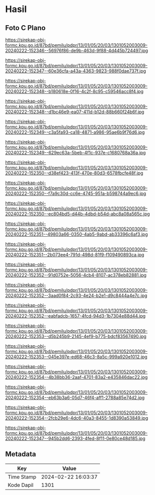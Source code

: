 # Hasil

## Foto C Plano

https://sirekap-obj-formc.kpu.go.id/87bd/pemilu/pdpr/13/01/05/20/03/1301052003009-20240222-152346--56976f86-de9b-463d-9f88-4d445b724497.jpg

https://sirekap-obj-formc.kpu.go.id/87bd/pemilu/pdpr/13/01/05/20/03/1301052003009-20240222-152347--60e36cfa-a43a-4363-9823-988f0dae737f.jpg

https://sirekap-obj-formc.kpu.go.id/87bd/pemilu/pdpr/13/01/05/20/03/1301052003009-20240222-152348--b180618e-0f16-4c2f-8c95-c59546acc8f4.jpg

https://sirekap-obj-formc.kpu.go.id/87bd/pemilu/pdpr/13/01/05/20/03/1301052003009-20240222-152348--d1bc46e9-ea07-411d-b12d-88b660f24b6f.jpg

https://sirekap-obj-formc.kpu.go.id/87bd/pemilu/pdpr/13/01/05/20/03/1301052003009-20240222-152349--c3a5fa93-ca18-4871-a986-95ae6b9f76d6.jpg

https://sirekap-obj-formc.kpu.go.id/87bd/pemilu/pdpr/13/01/05/20/03/1301052003009-20240222-152349--629ec63a-5beb-4f1c-937e-c1680768a36a.jpg

https://sirekap-obj-formc.kpu.go.id/87bd/pemilu/pdpr/13/01/05/20/03/1301052003009-20240222-152350--d38ef423-413f-470e-80d3-6578fbcfe48f.jpg

https://sirekap-obj-formc.kpu.go.id/87bd/pemilu/pdpr/13/01/05/20/03/1301052003009-20240222-152350--f7a9c30d-cc6e-4745-951a-b598744a9ec6.jpg

https://sirekap-obj-formc.kpu.go.id/87bd/pemilu/pdpr/13/01/05/20/03/1301052003009-20240222-152350--ec804bd5-d44b-4dbd-b54d-abc8a08a565c.jpg

https://sirekap-obj-formc.kpu.go.id/87bd/pemilu/pdpr/13/01/05/20/03/1301052003009-20240222-152351--49803a66-0350-4ab5-9abd-ab33396c6af3.jpg

https://sirekap-obj-formc.kpu.go.id/87bd/pemilu/pdpr/13/01/05/20/03/1301052003009-20240222-152351--2b073ee4-791d-498d-81f9-f109490893ca.jpg

https://sirekap-obj-formc.kpu.go.id/87bd/pemilu/pdpr/13/01/05/20/03/1301052003009-20240222-152352--91d0752e-5056-4cb4-8107-ac378eb82881.jpg

https://sirekap-obj-formc.kpu.go.id/87bd/pemilu/pdpr/13/01/05/20/03/1301052003009-20240222-152352--3aad0f84-2c93-4e24-b2e1-d9c8444a4e7c.jpg

https://sirekap-obj-formc.kpu.go.id/87bd/pemilu/pdpr/13/01/05/20/03/1301052003009-20240222-152352--eabfadcb-1657-4fcd-94d3-1b7304e88d44.jpg

https://sirekap-obj-formc.kpu.go.id/87bd/pemilu/pdpr/13/01/05/20/03/1301052003009-20240222-152353--d5b245b9-2145-4ef9-b775-bdcf83567490.jpg

https://sirekap-obj-formc.kpu.go.id/87bd/pemilu/pdpr/13/01/05/20/03/1301052003009-20240222-152353--045e397e-ed68-46c3-8a5c-999a920e1012.jpg

https://sirekap-obj-formc.kpu.go.id/87bd/pemilu/pdpr/13/01/05/20/03/1301052003009-20240222-152354--4b38bb36-2aaf-4701-83a2-e435846dac22.jpg

https://sirekap-obj-formc.kpu.go.id/87bd/pemilu/pdpr/13/01/05/20/03/1301052003009-20240222-152354--eb63b3a6-05d7-46f4-aff1-2788a85e74d2.jpg

https://sirekap-obj-formc.kpu.go.id/87bd/pemilu/pdpr/13/01/05/20/03/1301052003009-20240222-152354--2fcb29e6-4dc6-40a3-8455-1d8390a53849.jpg

https://sirekap-obj-formc.kpu.go.id/87bd/pemilu/pdpr/13/01/05/20/03/1301052003009-20240222-152347--945b2dd6-2393-4fed-8f11-0e80ce48d185.jpg


## Metadata

| Key        | Value               |
| ---------- | ------------------- |
| Time Stamp | 2024-02-22 16:03:37 |
| Kode Dapil | 1301                |



